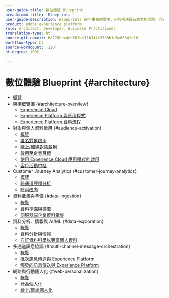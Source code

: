 ```yaml
---
user-guide-title: 數位體驗 Blueprint
breadcrumb-title: 'Blueprints '
user-guide-description: Blueprints 是可重複的實施，用於解決既有的業務問題，含有架構圖、技術考量及相關的文件連結。
product: adobe experience platform
role: Architect, Developer, Business Practitioner
translation-type: ht
source-git-commit: b8770bdc4db581be11b347e3788b1d6e6534fe10
workflow-type: ht
source-wordcount: '120'
ht-degree: 100%

---
```


# 數位體驗 Blueprint {#architecture}

+ [概覽](/help/blueprints/overview.md)
+ 架構概覽圖 {#architecture-overview}
   + [Experience Cloud](/help/blueprints/experience-platform/experience-cloud.md)
   + [Experience Platform 與應用程式](/help/blueprints/experience-platform/platform-applications.md)
   + [Experience Platform 資料流程](/help/blueprints/experience-platform/platform-data-flow.md)
+ 對象與個人資料啟用 {#audience-activation}
   + [概覽](/help/blueprints/audience-activation/overview.md)
   + [匿名對象啟用](/help/blueprints/audience-activation/anonymous.md)
   + [線上/離線對象啟用](/help/blueprints/audience-activation/online-offline.md)
   + [啟用至企業目標](/help/blueprints/audience-activation/enterprise-destinations.md)
   + [使用 Experience Cloud 應用程式的啟用](/help/blueprints/audience-activation/platform-and-applications.md)
   + [客戶活動中樞 ](/help/blueprints/audience-activation/customer-activity.md)
+ Customer Journey Analytics {#customer-journey-analytics}
   + [概覽](/help/blueprints/customer-journey-analytics/overview.md)
   + [跨通道歷程分析](/help/blueprints/customer-journey-analytics/digital-behavioral-data-consolidation.md)
   + [呼叫改向](/help/blueprints/customer-journey-analytics/call-deflect.md)
+ 資料彙集與準備 {#data-ingestion}
   + [概覽](/help/blueprints/data-ingestion/overview.md)
   + [資料準備與擷取 ](/help/blueprints/data-ingestion/ingestion.md)
   + [伺服器端企業資料彙集 ](/help/blueprints/data-ingestion/server-side-collection.md)
+ 資料分析、情報與 AI/ML {#data-exploration}
   + [概覽](/help/blueprints/data-insights/overview.md)
   + [資料分析與情報](/help/blueprints/data-insights/analysis.md)
   + [自訂資料科學以豐富個人資料 ](/help/blueprints/data-insights/data-science.md)
+ 多通道訊息協調 {#multi-channel-message-orchestration}
   + [概覽](/help/blueprints/multi-channel-message-orchestration/overview.md)
   + [批次訊息傳送與 Experience Platform](/help/blueprints/multi-channel-message-orchestration/batch-messaging.md)
   + [觸發的訊息傳送與 Experience Platform](/help/blueprints/multi-channel-message-orchestration/triggered-messaging.md)
+ 網路與行動個人化 {#web-personalization}
   + [概覽](/help/blueprints/web-personalization/overview.md)
   + [行為個人化](/help/blueprints/web-personalization/behavioral.md)
   + [線上/離線個人化](/help/blueprints/web-personalization/online-offline.md)

